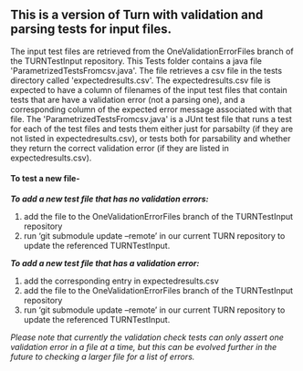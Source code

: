 ## This is a version of Turn with validation and parsing tests for input files.

The input test files are retrieved from the OneValidationErrorFiles branch of the TURNTestInput repository. 
This Tests folder contains a java file 'ParametrizedTestsFromcsv.java'. The file retrieves a csv file in the tests directory called 'expectedresults.csv'. The expectedresults.csv file is expected to have a column of  filenames of the input test files that contain tests that are have a validation error (not a parsing one), and a corresponding column of the expected error message associated with that file.
The 'ParametrizedTestsFromcsv.java' is  a JUnt test file that runs a test for each of the test files and tests them either just for parsabilty (if they are not listed in expectedresults.csv), or tests both for parsability and whether they return the correct validation error (if they are listed in expectedresults.csv).

#### To test a new file-
**_To add a new test file that has no validation errors:_**
1) add the file to the OneValidationErrorFiles branch of the TURNTestInput repository
2) run ‘git submodule update –remote’ in our current TURN repository to update the referenced TURNTestInput.

**_To add a new test file that has a validation error:_**
1) add the corresponding entry in expectedresults.csv
2) add the file to the OneValidationErrorFiles branch of the TURNTestInput repository
3) run ‘git submodule update –remote’ in our current TURN repository to update the referenced TURNTestInput.

*Please note that currently the validation check tests can only assert one validation error in a file at a time, but this can be evolved further in the future to checking a larger file for a list of errors.*
